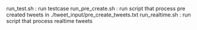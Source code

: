 run_test.sh : run testcase
run_pre_create.sh : run script that process pre created tweets in ./tweet_input/pre_create_tweets.txt
run_realtime.sh : run script that process realtime tweets